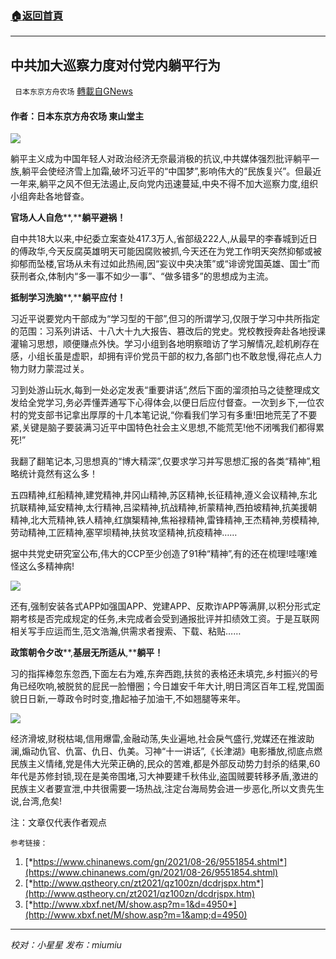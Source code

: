 ###  [:house:返回首頁](https://github.com/ourhimalayas/txt)
---


## 中共加大巡察力度对付党内躺平行为
` 日本东京方舟农场` [轉載自GNews](https://gnews.org/zh-hans/1595245/)

#### **作者：日本东京方舟农场 東山堂主**

![](https://assets.gnews.org/wp-content/uploads/2021/10/190351B8-67FE-48E3-9B4B-F8697C40C29D.jpeg)

躺平主义成为中国年轻人对政治经济无奈最消极的抗议,中共媒体强烈批评躺平一族,躺平会使经济雪上加霜,破坏习近平的“中国梦”,影响伟大的“民族复兴”。但最近一年来,躺平之风不但无法遏止,反向党内迅速蔓延,中央不得不加大巡察力度,组织小组奔赴各地督查。

**官场人人自危****,****躺平避祸！**

自中共18大以来,中纪委立案查处417.3万人,省部级222人,从最早的李春城到近日的傅政华,今天反腐英雄明天可能因腐败被抓,今天还在为党工作明天突然抑郁或被抑郁而坠楼,官场从未有过如此热闹,因“妄议中央决策”或“诽谤党国英雄、国士”而获刑者众,体制内“多一事不如少一事”、“做多错多”的思想成为主流。

**抵制学习洗脑****,****躺平应付！**

习近平说要党内干部成为“学习型的干部”,但习的所谓学习,仅限于学习中共所指定的范围：习系列讲话、十八大十九大报告、篡改后的党史。党校教授奔赴各地授课灌输习思想，顺便赚点外快。学习小组到各地明察暗访了学习解情况,趁机刷存在感，小组长虽是虚职，却拥有评价党员干部的权力,各部门也不敢怠慢,得花点人力物力财力蒙混过关。

习到处游山玩水,每到一处必定发表“重要讲话”,然后下面的溜须拍马之徒整理成文发给全党学习,务必弄懂弄通写下心得体会,以便日后应付督查。一次到乡下,一位农村的党支部书记拿出厚厚的十几本笔记说,“你看我们学习有多重!田地荒芜了不要紧,关键是脑子要装满习近平中国特色社会主义思想,不能荒芜!他不闭嘴我们都得累死!”

我翻了翻笔记本,习思想真的“博大精深”,仅要求学习并写思想汇报的各类“精神”,粗略统计竟然有这么多！

五四精神,红船精神,建党精神,井冈山精神,苏区精神,长征精神,遵义会议精神,东北抗联精神,延安精神,太行精神,吕梁精神,抗战精神,祈蒙精神,西拍坡精神,抗美援朝精神,北大荒精神,铁人精神,红旗榘精神,焦裕禄精神,雷锋精神,王杰精神,劳模精神,劳动精神,工匠精神,塞罕坝精神,扶贫攻坚精神,抗疫精神……

据中共党史研究室公布,伟大的CCP至少创造了91种“精神”,有的还在梳理!哇噻!难怪这么多精神病!

![](https://assets.gnews.org/wp-content/uploads/2021/10/0F70A072-1C66-4FE7-A34D-54866167DCBC.jpeg)

还有,强制安装各式APP如强国APP、党建APP、反欺诈APP等满屏,以积分形式定期考核是否完成规定的任务,未完成者会受到通报批评并扣绩效工资。于是互联网相关写手应运而生,范文浩瀚,供需求者搜索、下载、粘贴……

**政策朝令夕改****,****基层无所适从****,****躺平！**

习的指挥棒忽东忽西,下面左右为难,东奔西跑,扶贫的表格还未填完,乡村振兴的号角已经吹响,被脱贫的屁民一脸懵圈；今日雄安千年大计,明日湾区百年工程,党国面貌日日新,一尊政令时时变,撸起袖子加油干,不如翘腿等来年。

![](https://assets.gnews.org/wp-content/uploads/2021/10/B1D3E349-97B9-4BF7-80E6-0253DF2D8BE3.jpeg)

经济滑坡,财税枯竭,信用爆雷,金融动荡,失业遍地,社会戾气盛行,党媒还在推波助澜,煽动仇官、仇富、仇日、仇美。习神“十一讲话”,《长津湖》电影播放,彻底点燃民族主义情绪,党是伟大光荣正确的,民众的苦难,都是外部反动势力封杀的结果,60年代是苏修封锁,现在是美帝围堵,习大神要建千秋伟业,盗国贼要转移矛盾,激进的民族主义者要宣泄,中共很需要一场热战,注定台海局势会进一步恶化,所以文贵先生说,台湾,危矣!

注：文章仅代表作者观点


```
参考链接：
```


1. [*https://www.chinanews.com/gn/2021/08-26/9551854.shtml*](https://www.chinanews.com/gn/2021/08-26/9551854.shtml)
2. [*http://www.qstheory.cn/zt2021/qz100zn/dcdrjspx.htm*](http://www.qstheory.cn/zt2021/qz100zn/dcdrjspx.htm)
3. [*http://www.xbxf.net/M/show.asp?m=1&d=4950*](http://www.xbxf.net/M/show.asp?m=1&amp;d=4950)


* * *

*校对：小星星    发布：miumiu*
